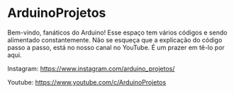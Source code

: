 # ArduinoProjetos
Bem-vindo, fanáticos do Arduino! Esse espaço tem vários códigos e sendo alimentado constantemente. Não se esqueça que a explicação do código passo a passo, está no nosso canal no YouTube. É um prazer em tê-lo por aqui. 

Instagram: https://www.instagram.com/arduino_projetos/

Youtube: https://www.youtube.com/c/ArduinoProjetos

